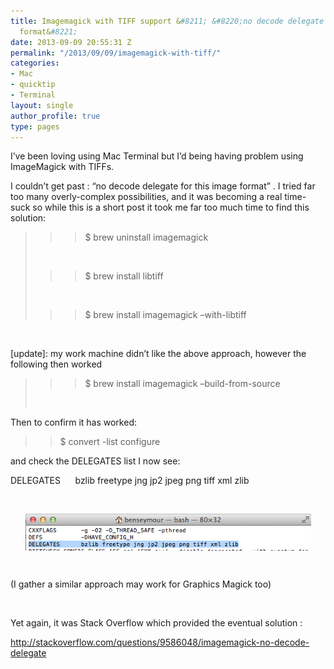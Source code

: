 ```yaml
---
title: Imagemagick with TIFF support &#8211; &#8220;no decode delegate for this image
  format&#8221;
date: 2013-09-09 20:55:31 Z
permalink: "/2013/09/09/imagemagick-with-tiff/"
categories:
- Mac
- quicktip
- Terminal
layout: single
author_profile: true
type: pages
---
```


I&#8217;ve been loving using Mac Terminal but I&#8217;d being having problem using ImageMagick with TIFFs.

I couldn&#8217;t get past : &#8220;no decode delegate for this image format&#8221; . I tried far too many overly-complex possibilities, and it was becoming a real time-suck so while this is a short post it took me far too much time to find this solution:

> >>$ brew uninstall imagemagick
>
> &nbsp;
>
> >>$ brew install libtiff
>
> &nbsp;
>
> >>$ brew install imagemagick &#8211;with-libtiff

&nbsp;

[update]: my work machine didn&#8217;t like the above approach, however the following then worked

> >>$ brew install imagemagick &#8211;build-from-source
>
> &nbsp;

Then to confirm it has worked:

>>$ convert -list configure

and check the DELEGATES list I now see:

DELEGATES      bzlib freetype jng jp2 jpeg png tiff xml zlib

&nbsp;

<img style="display: block; margin-left: auto; margin-right: auto; border: 0px;" title="Screen Shot 2013-09-09 at 21.54.46.png" alt="Screen Shot 2013 09 09 at 21 54 46" src="/images/allbsuploads/2013/09/Screen-Shot-2013-09-09-at-21.54.46.png" width="457" height="59" border="0" />

&nbsp;

(I gather a similar approach may work for Graphics Magick too)

&nbsp;

Yet again, it was Stack Overflow which provided the eventual solution :

<http://stackoverflow.com/questions/9586048/imagemagick-no-decode-delegate>
